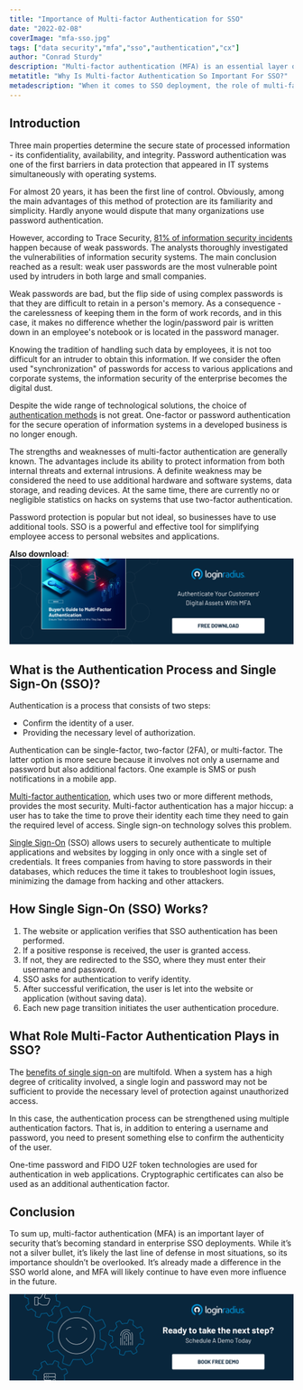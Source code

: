 ```yaml
---
title: "Importance of Multi-factor Authentication for SSO"
date: "2022-02-08"
coverImage: "mfa-sso.jpg"
tags: ["data security","mfa","sso","authentication","cx"]
author: "Conrad Sturdy" 
description: "Multi-factor authentication (MFA) is an essential layer of security that’s becoming standard in enterprise SSO deployments. While it’s not a silver bullet, it’s likely the last line of defense in most situations, so its importance shouldn’t be overlooked. Here’s an insightful read depicting the aspects of SSO authentication and MFA."
metatitle: "Why Is Multi-factor Authentication So Important For SSO?"
metadescription: "When it comes to SSO deployment, the role of multi-factor authentication (MFA) for robust security can’t be overlooked. Read on to know more about SSO and MFA."
---
```



## Introduction

Three main properties determine the secure state of processed information - its confidentiality, availability, and integrity. Password authentication was one of the first barriers in data protection that appeared in IT systems simultaneously with operating systems. 

For almost 20 years, it has been the first line of control. Obviously, among the main advantages of this method of protection are its familiarity and simplicity. Hardly anyone would dispute that many organizations use password authentication. 

However, according to Trace Security, <a rel="nofollow" href="https://www.tracesecurity.com/blog/articles/81-of-company-data-breaches-due-to-poor-passwords"> 81% of information security incidents </a> happen because of weak passwords. The analysts thoroughly investigated the vulnerabilities of information security systems. The main conclusion reached as a result: weak user passwords are the most vulnerable point used by intruders in both large and small companies.

Weak passwords are bad, but the flip side of using complex passwords is that they are difficult to retain in a person's memory. As a consequence - the carelessness of keeping them in the form of work records, and in this case, it makes no difference whether the login/password pair is written down in an employee's notebook or is located in the password manager. 

Knowing the tradition of handling such data by employees, it is not too difficult for an intruder to obtain this information. If we consider the often used "synchronization" of passwords for access to various applications and corporate systems, the information security of the enterprise becomes the digital dust.

Despite the wide range of technological solutions, the choice of [authentication methods](https://www.loginradius.com/authentication/) is not great. One-factor or password authentication for the secure operation of information systems in a developed business is no longer enough.

The strengths and weaknesses of multi-factor authentication are generally known. The advantages include its ability to protect information from both internal threats and external intrusions. A definite weakness may be considered the need to use additional hardware and software systems, data storage, and reading devices. At the same time, there are currently no or negligible statistics on hacks on systems that use two-factor authentication. 

Password protection is popular but not ideal, so businesses have to use additional tools. SSO is a powerful and effective tool for simplifying employee access to personal websites and applications.


**Also download**: [![EB-GD-to-MFA](EB-GD-to-MFA.png)](https://www.loginradius.com/resource/buyers-guide-to-multi-factor-authentication/)

## What is the Authentication Process and Single Sign-On (SSO)? 

Authentication is a process that consists of two steps:

* Confirm the identity of a user.
* Providing the necessary level of authorization.

Authentication can be single-factor, two-factor (2FA), or multi-factor. The latter option is more secure because it involves not only a username and password but also additional factors. One example is SMS or push notifications in a mobile app.

[Multi-factor authentication](https://www.loginradius.com/multi-factor-authentication/), which uses two or more different methods, provides the most security. Multi-factor authentication has a major hiccup: a user has to take the time to prove their identity each time they need to gain the required level of access. Single sign-on technology solves this problem.

[Single Sign-On](https://www.loginradius.com/single-sign-on/) (SSO) allows users to securely authenticate to multiple applications and websites by logging in only once with a single set of credentials. It frees companies from having to store passwords in their databases, which reduces the time it takes to troubleshoot login issues, minimizing the damage from hacking and other attackers.


## How Single Sign-On (SSO) Works?



1. The website or application verifies that SSO authentication has been performed.
2. If a positive response is received, the user is granted access.
3. If not, they are redirected to the SSO, where they must enter their username and password.
4. SSO asks for authentication to verify identity.
5. After successful verification, the user is let into the website or application (without saving data).
6. Each new page transition initiates the user authentication procedure.


## What Role Multi-Factor Authentication Plays in SSO?

The [benefits of single sign-on](https://www.loginradius.com/blog/identity/benefits-single-sign-on-sso/) are multifold. When a system has a high degree of criticality involved, a single login and password may not be sufficient to provide the necessary level of protection against unauthorized access. 

In this case, the authentication process can be strengthened using multiple authentication factors. That is, in addition to entering a username and password, you need to present something else to confirm the authenticity of the user. 

One-time password and FIDO U2F token technologies are used for authentication in web applications. Cryptographic certificates can also be used as an additional authentication factor.


## Conclusion

To sum up, multi-factor authentication (MFA) is an important layer of security that’s becoming standard in enterprise SSO deployments. While it’s not a silver bullet, it’s likely the last line of defense in most situations, so its importance shouldn’t be overlooked. It’s already made a difference in the SSO world alone, and MFA will likely continue to have even more influence in the future. 




[![book-a-demo-loginradius](../../assets/book-a-demo-loginradius.png)](https://www.loginradius.com/book-a-demo/)
